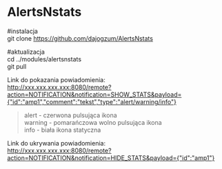# AlertsNstats

#instalacja<br>
git clone https://github.com/dajogzum/AlertsNstats

#aktualizacja<br>
cd ../modules/alertsnstats<br>
git pull

Link do pokazania powiadomienia:<br>
http://xxx.xxx.xxx.xxx:8080/remote?action=NOTIFICATION&notification=SHOW_STATS&payload={"id":"amp1","comment":"tekst","type":"alert/warning/info"}

> alert - czerwona pulsująca ikona<br>
> warning - pomarańczowa wolno pulsująca ikona<br>
> info - biała ikona statyczna<br>

Link do ukrywania powiadomienia:<br>
http://xxx.xxx.xxx.xxx:8080/remote?action=NOTIFICATION&notification=HIDE_STATS&payload={"id":"amp1"}

